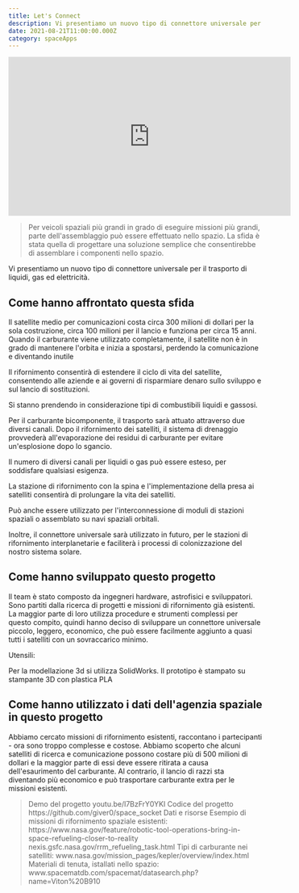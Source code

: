 ```yaml
---
title: Let's Connect
description: Vi presentiamo un nuovo tipo di connettore universale per il trasporto di liquidi, gas ed elettricità.
date: 2021-08-21T11:00:00.000Z
category: spaceApps
---
```


<iframe className="w-full" width="560" height="315" src="https://www.youtube.com/embed/l7BzFrY0YKI" alt="connettori universali per satelliti"  frameborder="0" allow="accelerometer; autoplay; clipboard-write; encrypted-media; gyroscope; picture-in-picture" allowfullscreen title="connettori universali per satelliti"></iframe>

<blockquote>
Per veicoli spaziali più grandi in grado di eseguire missioni più grandi, parte dell'assemblaggio può essere effettuato nello spazio. La sfida è stata quella di progettare una soluzione semplice che consentirebbe di assemblare i componenti nello spazio.
</blockquote>

Vi presentiamo un nuovo tipo di connettore universale per il trasporto di liquidi, gas ed elettricità.

<h2>Come hanno affrontato questa sfida</h2>
Il satellite medio per comunicazioni costa circa 300 milioni di dollari per la sola costruzione, circa 100 milioni per il lancio e funziona per circa 15 anni. Quando il carburante viene utilizzato completamente, il satellite non è in grado di mantenere l'orbita e inizia a spostarsi, perdendo la comunicazione e diventando inutile

Il rifornimento consentirà di estendere il ciclo di vita del satellite, consentendo alle aziende e ai governi di risparmiare denaro sullo sviluppo e sul lancio di sostituzioni.

Si stanno prendendo in considerazione tipi di combustibili liquidi e gassosi.

Per il carburante bicomponente, il trasporto sarà attuato attraverso due diversi canali. Dopo il rifornimento dei satelliti, il sistema di drenaggio provvederà all'evaporazione dei residui di carburante per evitare un'esplosione dopo lo sgancio.

Il numero di diversi canali per liquidi o gas può essere esteso, per soddisfare qualsiasi esigenza.

La stazione di rifornimento con la spina e l'implementazione della presa ai satelliti consentirà di prolungare la vita dei satelliti.

Può anche essere utilizzato per l'interconnessione di moduli di stazioni spaziali o assemblato su navi spaziali orbitali.

Inoltre, il connettore universale sarà utilizzato in futuro, per le stazioni di rifornimento interplanetarie e faciliterà i processi di colonizzazione del nostro sistema solare.

<h2>Come hanno sviluppato questo progetto</h2>

Il team è stato composto da ingegneri hardware, astrofisici e sviluppatori. Sono partiti dalla ricerca di progetti e missioni di rifornimento già esistenti. La maggior parte di loro utilizza procedure e strumenti complessi per questo compito, quindi hanno deciso di sviluppare un connettore universale piccolo, leggero, economico, che può essere facilmente aggiunto a quasi tutti i satelliti con un sovraccarico minimo.

Utensili:

Per la modellazione 3d si utilizza SolidWorks. Il prototipo è stampato su stampante 3D con plastica PLA

<h2>Come hanno utilizzato i dati dell'agenzia spaziale in questo progetto</h2>
Abbiamo cercato missioni di rifornimento esistenti, raccontano i partecipanti - ora sono troppo complesse e costose. Abbiamo scoperto che alcuni satelliti di ricerca e comunicazione possono costare più di 500 milioni di dollari e la maggior parte di essi deve essere ritirata a causa dell'esaurimento del carburante. Al contrario, il lancio di razzi sta diventando più economico e può trasportare carburante extra per le missioni esistenti.

<blockquote>
Demo del progetto
youtu.be/l7BzFrY0YKI
Codice del progetto
https://github.com/giver0/space_socket
Dati e risorse
Esempio di missioni di rifornimento spaziale esistenti: https://www.nasa.gov/feature/robotic-tool-operations-bring-in-space-refueling-closer-to-reality
nexis.gsfc.nasa.gov/rrm_refueling_task.html
Tipi di carburante nei satelliti:
www.nasa.gov/mission_pages/kepler/overview/index.html
Materiali di tenuta, istallati nello spazio: www.spacematdb.com/spacemat/datasearch.php?name=Viton%20B910
</blockquote>
